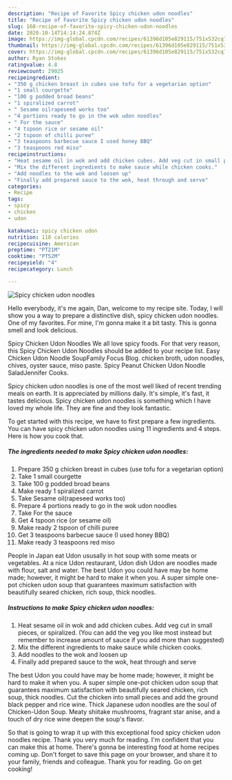 ```yaml
---
description: "Recipe of Favorite Spicy chicken udon noodles"
title: "Recipe of Favorite Spicy chicken udon noodles"
slug: 168-recipe-of-favorite-spicy-chicken-udon-noodles
date: 2020-10-14T14:14:24.874Z
image: https://img-global.cpcdn.com/recipes/61396d105e829115/751x532cq70/spicy-chicken-udon-noodles-recipe-main-photo.jpg
thumbnail: https://img-global.cpcdn.com/recipes/61396d105e829115/751x532cq70/spicy-chicken-udon-noodles-recipe-main-photo.jpg
cover: https://img-global.cpcdn.com/recipes/61396d105e829115/751x532cq70/spicy-chicken-udon-noodles-recipe-main-photo.jpg
author: Ryan Stokes
ratingvalue: 4.8
reviewcount: 29025
recipeingredient:
- "350 g chicken breast in cubes use tofu for a vegetarian option"
- "1 small courgette"
- "100 g podded broad beans"
- "1 spiralized carrot"
- " Sesame oilrapeseed works too"
- "4 portions ready to go in the wok udon noodles"
- " For the sauce"
- "4 tspoon rice or sesame oil"
- "2 tspoon of chilli puree"
- "3 teaspoons barbecue sauce I used honey BBQ"
- "3 teaspoons red miso"
recipeinstructions:
- "Heat sesame oil in wok and add chicken cubes. Add veg cut in small pieces, or spiralized. (You can add the veg you like most instead but remember to increase amount of sauce if you add more than suggested)"
- "Mix the different ingredients to make sauce while chicken cooks."
- "Add noodles to the wok and loosen up"
- "Finally add prepared sauce to the wok, heat through and serve"
categories:
- Recipe
tags:
- spicy
- chicken
- udon

katakunci: spicy chicken udon 
nutrition: 118 calories
recipecuisine: American
preptime: "PT21M"
cooktime: "PT52M"
recipeyield: "4"
recipecategory: Lunch

---
```



![Spicy chicken udon noodles](https://img-global.cpcdn.com/recipes/61396d105e829115/751x532cq70/spicy-chicken-udon-noodles-recipe-main-photo.jpg)

Hello everybody, it's me again, Dan, welcome to my recipe site. Today, I will show you a way to prepare a distinctive dish, spicy chicken udon noodles. One of my favorites. For mine, I'm gonna make it a bit tasty. This is gonna smell and look delicious.

Spicy Chicken Udon Noodles We all love spicy foods. For that very reason, this Spicy Chicken Udon Noodles should be added to your recipe list. Easy Chicken Udon Noodle SoupFamily Focus Blog. chicken broth, udon noodles, chives, oyster sauce, miso paste. Spicy Peanut Chicken Udon Noodle SaladJennifer Cooks.

Spicy chicken udon noodles is one of the most well liked of recent trending meals on earth. It is appreciated by millions daily. It's simple, it's fast, it tastes delicious. Spicy chicken udon noodles is something which I have loved my whole life. They are fine and they look fantastic.


To get started with this recipe, we have to first prepare a few ingredients. You can have spicy chicken udon noodles using 11 ingredients and 4 steps. Here is how you cook that.

<!--inarticleads1-->

##### The ingredients needed to make Spicy chicken udon noodles:

1. Prepare 350 g chicken breast in cubes (use tofu for a vegetarian option)
1. Take 1 small courgette
1. Take 100 g podded broad beans
1. Make ready 1 spiralized carrot
1. Take  Sesame oil(rapeseed works too)
1. Prepare 4 portions ready to go in the wok udon noodles
1. Take  For the sauce
1. Get 4 tspoon rice (or sesame oil)
1. Make ready 2 tspoon of chilli puree
1. Get 3 teaspoons barbecue sauce (I used honey BBQ)
1. Make ready 3 teaspoons red miso


People in Japan eat Udon ususally in hot soup with some meats or vegetables. At a nice Udon restaurant, Udon dish Udon are noodles made with flour, salt and water. The best Udon you could have may be home made; however, it might be hard to make it when you. A super simple one-pot chicken udon soup that guarantees maximum satisfaction with beautifully seared chicken, rich soup, thick noodles. 

<!--inarticleads2-->

##### Instructions to make Spicy chicken udon noodles:

1. Heat sesame oil in wok and add chicken cubes. Add veg cut in small pieces, or spiralized. (You can add the veg you like most instead but remember to increase amount of sauce if you add more than suggested)
1. Mix the different ingredients to make sauce while chicken cooks.
1. Add noodles to the wok and loosen up
1. Finally add prepared sauce to the wok, heat through and serve


The best Udon you could have may be home made; however, it might be hard to make it when you. A super simple one-pot chicken udon soup that guarantees maximum satisfaction with beautifully seared chicken, rich soup, thick noodles. Cut the chicken into small pieces and add the ground black pepper and rice wine. Thick Japanese udon noodles are the soul of Chicken-Udon Soup. Meaty shiitake mushrooms, fragrant star anise, and a touch of dry rice wine deepen the soup&#39;s flavor. 

So that is going to wrap it up with this exceptional food spicy chicken udon noodles recipe. Thank you very much for reading. I'm confident that you can make this at home. There's gonna be interesting food at home recipes coming up. Don't forget to save this page on your browser, and share it to your family, friends and colleague. Thank you for reading. Go on get cooking!
